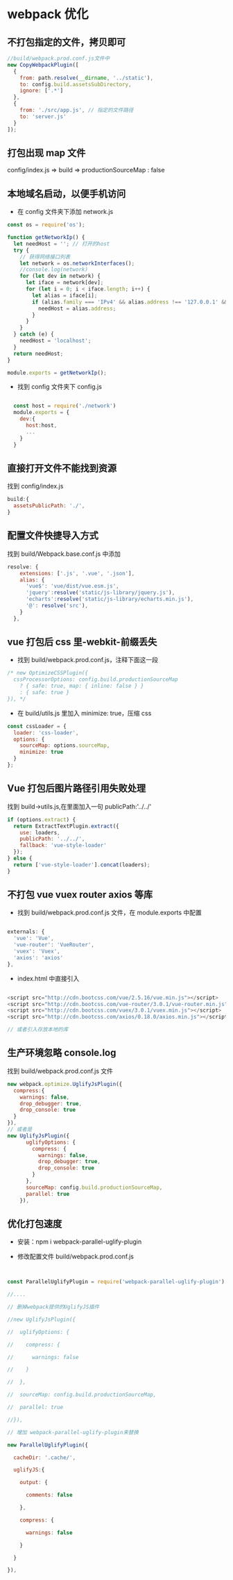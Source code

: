 # webpack 优化

## 不打包指定的文件，拷贝即可

```js
//build/webpack.prod.conf.js文件中
new CopyWebpackPlugin([
  {
    from: path.resolve(__dirname, '../static'),
    to: config.build.assetsSubDirectory,
    ignore: ['.*']
  },
  {
    from: './src/app.js', // 指定的文件路径
    to: 'server.js'
  }
]);
```

## 打包出现 map 文件

config/index.js => build => productionSourceMap : false

## 本地域名启动，以便手机访问

- 在 config 文件夹下添加 network.js

```js
const os = require('os');

function getNetworkIp() {
  let needHost = ''; // 打开的host
  try {
    // 获得网络接口列表
    let network = os.networkInterfaces();
    //console.log(network)
    for (let dev in network) {
      let iface = network[dev];
      for (let i = 0; i < iface.length; i++) {
        let alias = iface[i];
        if (alias.family === 'IPv4' && alias.address !== '127.0.0.1' && !alias.internal) {
          needHost = alias.address;
        }
      }
    }
  } catch (e) {
    needHost = 'localhost';
  }
  return needHost;
}

module.exports = getNetworkIp();
```

- 找到 config 文件夹下 config.js

```js

  const host = require('./network')
  module.exports = {
    dev:{
      host:host,
      ...
    }
  }

```

## 直接打开文件不能找到资源

找到 config/index.js

```js
build:{
  assetsPublicPath: './',
}

```

## 配置文件快捷导入方式

找到 build/Webpack.base.conf.js 中添加

```js
resolve: {
    extensions: ['.js', '.vue', '.json'],
    alias: {
      'vue$': 'vue/dist/vue.esm.js',
      'jquery':resolve('static/js-library/jquery.js'),
      'echarts':resolve('static/js-library/echarts.min.js'),
      '@': resolve('src'),
    }
  },

```

## vue 打包后 css 里-webkit-前缀丢失

- 找到 build/webpack.prod.conf.js，注释下面这一段

```js
/* new OptimizeCSSPlugin({
  cssProcessorOptions: config.build.productionSourceMap
    ? { safe: true, map: { inline: false } }
    : { safe: true }
}), */
```

- 在 build/utils.js 里加入 minimize: true，压缩 css

```js
const cssLoader = {
  loader: 'css-loader',
  options: {
    sourceMap: options.sourceMap,
    minimize: true
  }
};
```

## Vue 打包后图片路径引用失败处理

找到 build->utils.js,在里面加入一句 publicPath:'../../'

```js
if (options.extract) {
  return ExtractTextPlugin.extract({
    use: loaders,
    publicPath: '../../',
    fallback: 'vue-style-loader'
  });
} else {
  return ['vue-style-loader'].concat(loaders);
}
```

## 不打包 vue vuex router axios 等库

- 找到 build/webpack.prod.conf.js 文件，在 module.exports 中配置

```js

externals: {
  'vue': 'Vue',
  'vue-router': 'VueRouter',
  'vuex': 'Vuex',
  'axios': 'axios'
},

```

- index.html 中直接引入

```js

<script src="http://cdn.bootcss.com/vue/2.5.16/vue.min.js"></script>
<script src="http://cdn.bootcss.com/vue-router/3.0.1/vue-router.min.js"><script>
<script src="http://cdn.bootcss.com/vuex/3.0.1/vuex.min.js"></script>
<script src="http://cdn.bootcss.com/axios/0.18.0/axios.min.js"></script>

// 或者引入存放本地的库

```

## 生产环境忽略 console.log

找到 build/webpack.prod.conf.js 文件

```js
new webpack.optimize.UglifyJsPlugin({
  compress:{
    warnings: false,
    drop_debugger: true,
    drop_console: true
  }
}),
// 或者是
new UglifyJsPlugin({
      uglifyOptions: {
        compress: {
          warnings: false,
          drop_debugger: true,
          drop_console: true
        }
      },
      sourceMap: config.build.productionSourceMap,
      parallel: true
    }),

```

## 优化打包速度

- 安装：npm i webpack-parallel-uglify-plugin

- 修改配置文件 build/webpack.prod.conf.js

```js


const ParallelUglifyPlugin = require('webpack-parallel-uglify-plugin');

//....

// 删掉webpack提供的UglifyJS插件

//new UglifyJsPlugin({

//  uglifyOptions: {

//    compress: {

//      warnings: false

//    }

//  },

//  sourceMap: config.build.productionSourceMap,

//  parallel: true

//}),

// 增加 webpack-parallel-uglify-plugin来替换

new ParallelUglifyPlugin({

  cacheDir: '.cache/',

  uglifyJS:{

    output: {

      comments: false

    },

    compress: {

      warnings: false

    }

  }

}),


```
